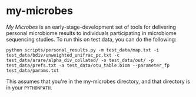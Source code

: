 my-microbes
===========

_My Microbes_ is an early-stage-development set of tools for delivering personal microbiome results to individuals participating in microbiome sequencing studies. To run this on test data, you can do the following:

```
python scripts/personal_results.py -m test_data/map.txt -i test_data/bdiv/unweighted_unifrac_pc.txt -c test_data/arare/alpha_div_collated/ -o test_data/out/ -p test_data/prefs.txt -a test_data/otu_table.biom --parameter_fp test_data/params.txt
```

This assumes that you're in the my-microbes directory, and that directory is in your ``PYTHONPATH``.
